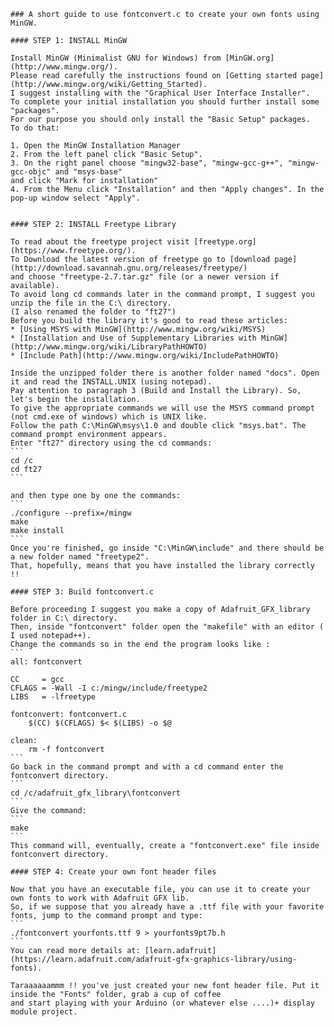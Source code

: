 	### A short guide to use fontconvert.c to create your own fonts using MinGW.

	#### STEP 1: INSTALL MinGW

	Install MinGW (Minimalist GNU for Windows) from [MinGW.org](http://www.mingw.org/).
	Please read carefully the instructions found on [Getting started page](http://www.mingw.org/wiki/Getting_Started).
	I suggest installing with the "Graphical User Interface Installer".
	To complete your initial installation you should further install some "packages".
	For our purpose you should only install the "Basic Setup" packages.
	To do that:

	1. Open the MinGW Installation Manager
	2. From the left panel click "Basic Setup".
	3. On the right panel choose "mingw32-base", "mingw-gcc-g++", "mingw-gcc-objc" and "msys-base"
	and click "Mark for installation"
	4. From the Menu click "Installation" and then "Apply changes". In the pop-up window select "Apply".


	#### STEP 2: INSTALL Freetype Library

	To read about the freetype project visit [freetype.org](https://www.freetype.org/).
	To Download the latest version of freetype go to [download page](http://download.savannah.gnu.org/releases/freetype/)
	and choose "freetype-2.7.tar.gz" file (or a newer version if available).
	To avoid long cd commands later in the command prompt, I suggest you unzip the file in the C:\ directory.
	(I also renamed the folder to "ft27")
	Before you build the library it's good to read these articles:
	* [Using MSYS with MinGW](http://www.mingw.org/wiki/MSYS)
	* [Installation and Use of Supplementary Libraries with MinGW](http://www.mingw.org/wiki/LibraryPathHOWTO)
	* [Include Path](http://www.mingw.org/wiki/IncludePathHOWTO)

	Inside the unzipped folder there is another folder named "docs". Open it and read the INSTALL.UNIX (using notepad).
	Pay attention to paragraph 3 (Build and Install the Library). So, let's begin the installation.
	To give the appropriate commands we will use the MSYS command prompt (not cmd.exe of windows) which is UNIX like.
	Follow the path C:\MinGW\msys\1.0 and double click "msys.bat". The command prompt environment appears.
	Enter "ft27" directory using the cd commands:
	```
	cd /c
	cd ft27
	```

	and then type one by one the commands:
	```
	./configure --prefix=/mingw
	make
	make install
	```
	Once you're finished, go inside "C:\MinGW\include" and there should be a new folder named "freetype2".
	That, hopefully, means that you have installed the library correctly !!

	#### STEP 3: Build fontconvert.c

	Before proceeding I suggest you make a copy of Adafruit_GFX_library folder in C:\ directory.
	Then, inside "fontconvert" folder open the "makefile" with an editor ( I used notepad++).
	Change the commands so in the end the program looks like :
	```
	all: fontconvert

	CC     = gcc
	CFLAGS = -Wall -I c:/mingw/include/freetype2
	LIBS   = -lfreetype

	fontconvert: fontconvert.c
		$(CC) $(CFLAGS) $< $(LIBS) -o $@

	clean:
		rm -f fontconvert
	```
	Go back in the command prompt and with a cd command enter the fontconvert directory.
	```
	cd /c/adafruit_gfx_library\fontconvert
	```
	Give the command:
	```
	make
	```
	This command will, eventually, create a "fontconvert.exe" file inside fontconvert directory.

	#### STEP 4: Create your own font header files

	Now that you have an executable file, you can use it to create your own fonts to work with Adafruit GFX lib.
	So, if we suppose that you already have a .ttf file with your favorite fonts, jump to the command prompt and type:
	```
	./fontconvert yourfonts.ttf 9 > yourfonts9pt7b.h
	```
	You can read more details at: [learn.adafruit](https://learn.adafruit.com/adafruit-gfx-graphics-library/using-fonts).

	Taraaaaaammm !! you've just created your new font header file. Put it inside the "Fonts" folder, grab a cup of coffee
	and start playing with your Arduino (or whatever else ....)+ display module project.
